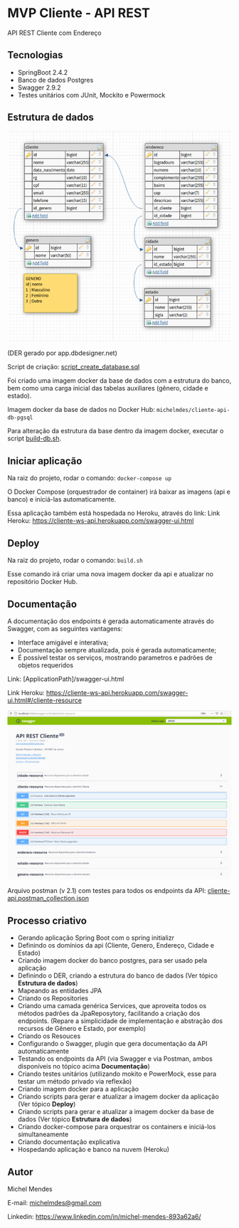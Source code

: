 # MVP Cliente - API REST

API REST Cliente com Endereço

## Tecnologias
 - SpringBoot 2.4.2
 - Banco de dados Postgres
 - Swagger 2.9.2
 - Testes unitários com JUnit, Mockito e Powermock
 
## Estrutura de dados
![](/src/main/resources/DER-cliente-api.png)

(DER gerado por app.dbdesigner.net) 

Script de criação: [script_create_database.sql](https://github.com/michelmdes/cliente-api/blob/master/src/main/resources/docker-postgres/script_create_database.sql)

Foi criado uma imagem docker da base de dados com a estrutura do banco, bem como uma carga inicial das tabelas auxiliares (gênero, cidade e estado).

Imagem docker da base de dados no Docker Hub: `michelmdes/cliente-api-db-pgsql`

Para alteração da estrutura da base dentro da imagem docker, executar o script [build-db.sh](https://github.com/michelmdes/cliente-api/blob/master/src/main/resources/docker-postgres/build-db.sh).

## Iniciar aplicação

Na raiz do projeto, rodar o comando: 
`docker-compose up`

O Docker Compose (orquestrador de container) irá baixar as imagens (api e banco) e iniciá-las automaticamente.

Essa aplicação também está hospedada no Heroku, através do link: Link Heroku: https://cliente-ws-api.herokuapp.com/swagger-ui.html

## Deploy

Na raiz do projeto, rodar o comando:
`build.sh`

Esse comando irá criar uma nova imagem docker da api e atualizar no repositório Docker Hub.

## Documentação
A documentação dos endpoints é gerada automaticamente através do Swagger, com as seguintes vantagens:
 - Interface amigável e interativa;
 - Documentação sempre atualizada, pois é gerada automaticamente;
 - É possível testar os serviços, mostrando parametros e padrões de objetos requeridos
 
Link: [ApplicationPath]/swagger-ui.html

Link Heroku: https://cliente-ws-api.herokuapp.com/swagger-ui.html#/cliente-resource

![](/src/main/resources/Documentacao_swagger.png)

Arquivo postman (v 2.1) com testes para todos os endpoints da API: [cliente-api.postman_collection.json](https://github.com/michelmdes/cliente-api/blob/master/src/main/resources/cliente-api.postman_collection.json)

## Processo criativo
 - Gerando aplicação Spring Boot com o spring initializr
 - Definindo os domínios da api (Cliente, Genero, Endereço, Cidade e Estado)
 - Criando imagem docker do banco postgres, para ser usado pela aplicação
 - Definindo o DER, criando a estrutura do banco de dados (Ver tópico **Estrutura de dados**)
 - Mapeando as entidades JPA
 - Criando os Repositories
 - Criando uma camada genérica Services, que aproveita todos os métodos padrões da JpaReposytory, facilitando a criação dos endpoints. (Repare a simplicidade de implementação e abstração dos recursos de Gênero e Estado, por exemplo)
 - Criando os Resouces
 - Configurando o Swagger, plugin que gera documentação da API automaticamente
 - Testando os endpoints da API (via Swagger e via Postman, ambos disponíveis no tópico acima **Documentação**)
 - Criando testes unitários (utilizando mokito e PowerMock, esse para testar um método privado via reflexão)
 - Criando imagem docker para a aplicação
 - Criando scripts para gerar e atualizar a imagem docker da aplicação (Ver tópico **Deploy**)
 - Criando scripts para gerar e atualizar a imagem docker da base de dados (Ver tópico **Estrutura de dados**)
 - Criando docker-compose para orquestrar os containers e iniciá-los simultaneamente
 - Criando documentação explicativa
 - Hospedando aplicação e banco na nuvem (Heroku)

## Autor
Michel Mendes

E-mail: michelmdes@gmail.com

Linkedin: https://www.linkedin.com/in/michel-mendes-893a62a6/